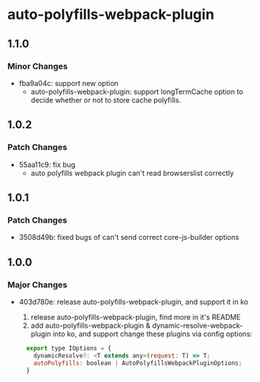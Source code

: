 # auto-polyfills-webpack-plugin

## 1.1.0

### Minor Changes

- fba9a04c: support new option
  - auto-polyfills-webpack-plugin: support longTermCache option to decide whether or not to store cache polyfills.

## 1.0.2

### Patch Changes

- 55aa11c9: fix bug
  - auto polyfills webpack plugin can't read browserslist correctly

## 1.0.1

### Patch Changes

- 3508d49b: fixed bugs of can't send correct core-js-builder options

## 1.0.0

### Major Changes

- 403d780e: release auto-polyfills-webpack-plugin, and support it in ko

  1. release auto-polyfills-webpack-plugin, find more in it's README
  2. add auto-polyfills-webpack-plugin & dynamic-resolve-webpack-plugin into ko, and support change these plugins via config options:

  ```js
    export type IOptions = {
      dynamicResolve?: <T extends any>(request: T) => T;
      autoPolyfills: boolean | AutoPolyfillsWebpackPluginOptions;
    }
  ```
